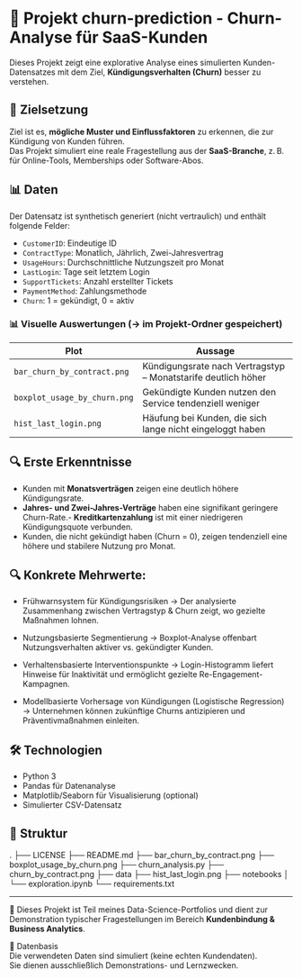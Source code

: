 # 🔁 Projekt churn-prediction - Churn-Analyse für SaaS-Kunden

Dieses Projekt zeigt eine explorative Analyse eines simulierten Kunden-Datensatzes mit dem Ziel, **Kündigungsverhalten (Churn)** besser zu verstehen.

## 🎯 Zielsetzung

Ziel ist es, **mögliche Muster und Einflussfaktoren** zu erkennen, die zur Kündigung von Kunden führen.  
Das Projekt simuliert eine reale Fragestellung aus der **SaaS-Branche**, z. B. für Online-Tools, Memberships oder Software-Abos.

## 📊 Daten

Der Datensatz ist synthetisch generiert (nicht vertraulich) und enthält folgende Felder:

- `CustomerID`: Eindeutige ID
- `ContractType`: Monatlich, Jährlich, Zwei-Jahresvertrag
- `UsageHours`: Durchschnittliche Nutzungszeit pro Monat
- `LastLogin`: Tage seit letztem Login
- `SupportTickets`: Anzahl erstellter Tickets
- `PaymentMethod`: Zahlungsmethode
- `Churn`: 1 = gekündigt, 0 = aktiv

### 📊 Visuelle Auswertungen (→ im Projekt-Ordner gespeichert)

| Plot | Aussage |
|------|---------|
| `bar_churn_by_contract.png` | Kündigungsrate nach Vertragstyp – Monatstarife deutlich höher |
| `boxplot_usage_by_churn.png` | Gekündigte Kunden nutzen den Service tendenziell weniger |
| `hist_last_login.png` | Häufung bei Kunden, die sich lange nicht eingeloggt haben |

## 🔍 Erste Erkenntnisse

- Kunden mit **Monatsverträgen** zeigen eine deutlich höhere Kündigungsrate.
- **Jahres- und Zwei-Jahres-Verträge** haben eine signifikant geringere Churn-Rate.- **Kreditkartenzahlung** ist mit einer niedrigeren Kündigungsquote verbunden.
- Kunden, die nicht gekündigt haben (Churn = 0), zeigen tendenziell eine höhere und stabilere Nutzung pro Monat.

## 🔍 Konkrete Mehrwerte:

- Frühwarnsystem für Kündigungsrisiken → Der analysierte Zusammenhang zwischen Vertragstyp & Churn zeigt, wo gezielte Maßnahmen lohnen.

- Nutzungsbasierte Segmentierung → Boxplot-Analyse offenbart Nutzungsverhalten aktiver vs. gekündigter Kunden.

- Verhaltensbasierte Interventionspunkte → Login-Histogramm liefert Hinweise für Inaktivität und ermöglicht gezielte Re-Engagement-Kampagnen.

- Modellbasierte Vorhersage von Kündigungen (Logistische Regression) → Unternehmen können zukünftige Churns antizipieren und Präventivmaßnahmen einleiten.

## 🛠️ Technologien

- Python 3
- Pandas für Datenanalyse
- Matplotlib/Seaborn für Visualisierung (optional)
- Simulierter CSV-Datensatz

## 📁 Struktur

.
├── LICENSE
├── README.md
├── bar_churn_by_contract.png
├── boxplot_usage_by_churn.png
├── churn_analysis.py
├── churn_by_contract.png
├── data
├── hist_last_login.png
├── notebooks
│   └── exploration.ipynb
└── requirements.txt


---

🚀 Dieses Projekt ist Teil meines Data-Science-Portfolios und dient zur Demonstration typischer Fragestellungen im Bereich **Kundenbindung & Business Analytics**.

📂 Datenbasis  
Die verwendeten Daten sind simuliert (keine echten Kundendaten).  
Sie dienen ausschließlich Demonstrations- und Lernzwecken.  
